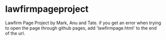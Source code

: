 # lawfirmpageproject
Lawfirm Page Project by Mark, Anu and Tate.
if you get an error when trying to open the page through github pages, add 'lawfirmpage.html' to the end of the url.
